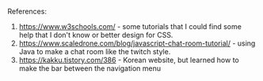 References:

1. https://www.w3schools.com/ - some tutorials that I could find some help that I don't know or better design for CSS.
2. https://www.scaledrone.com/blog/javascript-chat-room-tutorial/ - using Java to make a chat room like the twitch style.
3. https://kakku.tistory.com/386 - Korean website, but learned how to make the bar between the navigation menu